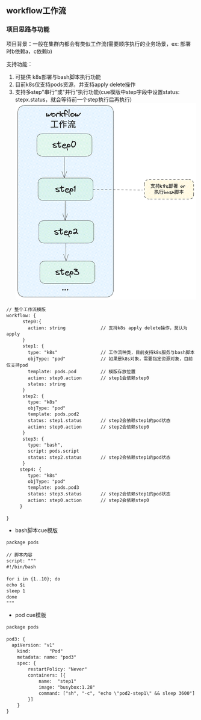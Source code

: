 ## workflow工作流

### 项目思路与功能
项目背景：一般在集群内都会有类似工作流(需要顺序执行的业务场景，ex: 部署时b依赖a，c依赖b)

支持功能：
1. 可提供 k8s部署与bash脚本执行功能
2. 目前k8s仅支持pods资源，并支持apply delete操作
3. 支持多step"串行"或"并行"执行功能(cue模版中step字段中设置status: stepx.status，就会等待前一个step执行后再执行)
![](https://github.com/Kubernetes-Learning-Playground/work-flow-by-cue/blob/main/image/%E6%97%A0%E6%A0%87%E9%A2%98-2023-08-10-2343.png?raw=true)


```cue
// 整个工作流模版
workflow: {
      step0:{
      	action: string             // 支持k8s apply delete操作，莫认为apply
      }
      step1: {
        type: "k8s"                // 工作流种类，目前支持k8s服务与bash脚本
        objType: "pod"             // 如果是k8s对象，需要指定资源对象，目前仅支持pod
        template: pods.pod         // 模版存放位置
        action: step0.action       // step1会依赖step0
        status: string
      }
      step2: {
        type: "k8s"
        objType: "pod"
        template: pods.pod2
        status: step1.status	   // step2会依赖step1的pod状态
        action: step0.action       // step2会依赖step0
      }
      step3: {
        type: "bash",
        script: pods.script
        status: step2.status	   // step2会依赖step1的pod状态
      }
     step4: {
        type: "k8s"
        objType: "pod"
        template: pods.pod3
        status: step3.status	   // step2会依赖step1的pod状态
        action: step0.action       // step2会依赖step0
     }

}

```

- bash脚本cue模版
```cue
package pods

// 脚本内容
script: """
#!/bin/bash

for i in {1..10}; do
echo $i
sleep 1
done
"""
```

- pod cue模版
```cue
package pods

pod3: {
  apiVersion: "v1"
    kind:       "Pod"
    metadata: name: "pod3"
    spec: {
        restartPolicy: "Never"
        containers: [{
            name:  "step1"
            image: "busybox:1.28"
            command: ["sh", "-c", "echo \"pod2-step1\" && sleep 3600"]
        }]
    }
}

```



